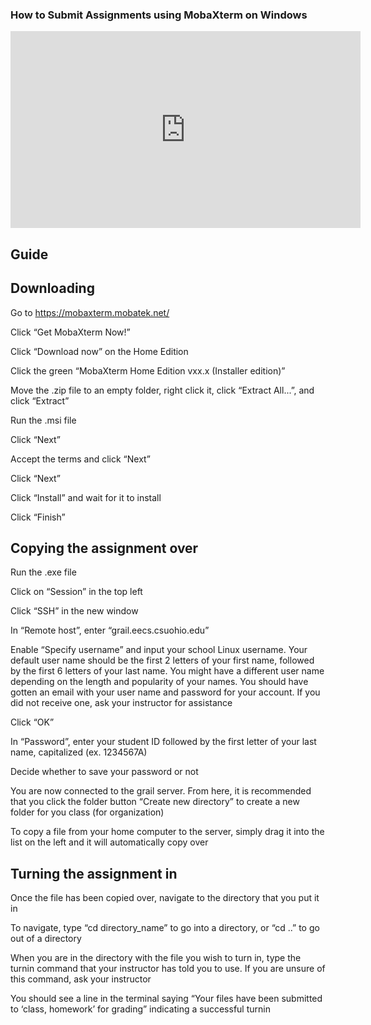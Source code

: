 ### How to Submit Assignments using MobaXterm on Windows

<iframe width="560" height="315" src="https://www.youtube.com/embed/HoHwSs5IW5k?si=MuFFw6-7c2C-gQKq" title="YouTube video player" frameborder="0" allow="accelerometer; autoplay; clipboard-write; encrypted-media; gyroscope; picture-in-picture; web-share" referrerpolicy="strict-origin-when-cross-origin" allowfullscreen></iframe>

## Guide

## Downloading

Go to https://mobaxterm.mobatek.net/ 

Click “Get MobaXterm Now!” 

Click “Download now” on the Home Edition 

Click the green “MobaXterm Home Edition vxx.x (Installer edition)” 

Move the .zip file to an empty folder, right click it, click “Extract All...”, and click “Extract”  

Run the .msi file 

Click “Next” 

Accept the terms and click “Next” 

Click “Next” 

Click “Install” and wait for it to install 

Click “Finish” 

## Copying the assignment over

Run the .exe file 

Click on “Session” in the top left 

Click “SSH” in the new window 

In “Remote host”, enter “grail.eecs.csuohio.edu” 

Enable “Specify username” and input your school Linux username. Your default user name should be the first 2 letters of your first name, followed by the first 6 letters of your last name. You might have a different user name depending on the length and popularity of your names. You should have gotten an email with your user name and password for your account. If you did not receive one, ask your instructor for assistance 

Click “OK” 

In “Password”, enter your student ID followed by the first letter of your last name, capitalized (ex. 1234567A) 

Decide whether to save your password or not 

You are now connected to the grail server. From here, it is recommended that you click the folder button “Create new directory” to create a new folder for you class (for organization) 

To copy a file from your home computer to the server, simply drag it into the list on the left and it will automatically copy over 

## Turning the assignment in

Once the file has been copied over, navigate to the directory that you put it in 

To navigate, type “cd directory_name” to go into a directory, or “cd ..” to go out of a directory 

When you are in the directory with the file you wish to turn in, type the turnin command that your instructor has told you to use. If you are unsure of this command, ask your instructor 

You should see a line in the terminal saying “Your files have been submitted to ‘class, homework’ for grading” indicating a successful turnin 

